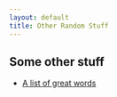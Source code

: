 ```yaml
---
layout: default
title: Other Random Stuff
---
```


## Some other stuff

 * [A list of great words](/stuff/words.html)